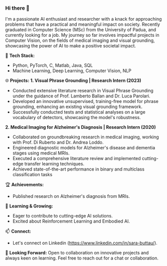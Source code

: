 ### Hi there 👋

I'm a passionate AI enthusiast and researcher with a knack for approaching problems that have a practical and meaningful impact on society. Recently graduated in Computer Science (MSc) from the University of Padua, and currently looking for a job. My journey so far involves impactful projects in Computer Vision, on the fields of medical imaging and visual grounding, showcasing the power of AI to make a positive societal impact. 

🚀 **Tech Stack:**
- Python, PyTorch, C, Matlab, Java, SQL 
- Machine Learning, Deep Learning, Computer Vision, NLP

🌐 **Projects:**
**1. Visual Phrase Grounding | Research Intern (2023)** 
- Conducted extensive literature research in Visual Phrase Grounding under the guidance of Prof. Lamberto Ballan and Dr. Luca Parolari.
- Developed an innovative unsupervised, training-free model for phrase grounding, enhancing an existing visual grounding framework.
- Successfully conducted tests and statistical analyses on a large vocabulary of detectors, showcasing the model's robustness.

**2. Medical Imaging for Alzheimer's Diagnosis | Research Intern (2020)**
- Collaborated on groundbreaking research in medical imaging, working with Prof. Di Ruberto and Dr. Andrea Loddo.
- Engineered diagnostic models for Alzheimer's disease and dementia stages using medical MRIs.
- Executed a comprehensive literature review and implemented cutting-edge transfer learning techniques.
- Achieved state-of-the-art performance in binary and multiclass classification tasks


🏆 **Achievements:**
- Published research on Alzheimer's diagnosis from MRIs.

🌱 **Learning & Growing:**
- Eager to contribute to cutting-edge AI solutions.
- Excited about Reinforcement Learning and Embodied AI.

📫 **Connect:**
- Let's connect on Linkedin (https://www.linkedin.com/in/sara-buttau/).

🎯 **Looking Forward:**
Open to collaboration on innovative projects and always keen on learning. Feel free to reach out for a chat or collaboration.

